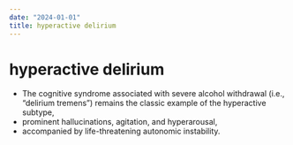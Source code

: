 ```yaml
---
date: "2024-01-01"
title: hyperactive delirium
---
```


# hyperactive delirium

- The cognitive syndrome associated with severe alcohol withdrawal (i.e., “delirium tremens”) remains the classic example of the hyperactive subtype, 
- prominent hallucinations, agitation, and hyperarousal, 
- accompanied by life-threatening autonomic instability.
